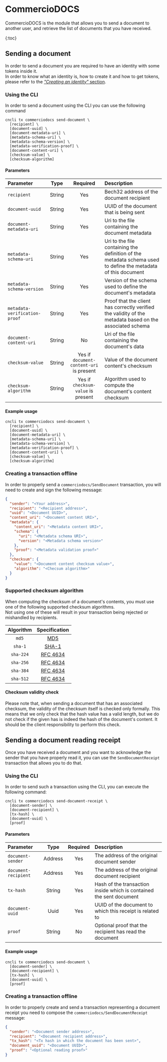# CommercioDOCS
CommercioDOCS is the module that allows you to send a document to another user, and retrieve the list of documents
that you have received. 

{:toc}

## Sending a document
In order to send a document you are required to have an identity with some tokens inside it.   
In order to know what an identity is, how to create it and how to get tokens, please refer to the 
[*"Creating an identity"* section](commercioid.md#creating-an-identity).  

### Using the CLI 
In order to send a document using the CLI you can use the following command 

```shell
cncli tx commerciodocs send-document \
  [recipient] \
  [document-uuid] \ 
  [document-metadata-uri] \
  [metadata-schema-uri] \
  [metadata-schema-version] \
  [metadata-verification-proof] \
  [document-content-uri] \
  [checksum-value] \
  [checksum-algorithm]
```

#### Parameters
| Parameter | Type | Required | Description |  
| :-------- | :---: | :-----: | :---------- |
| `recipient` |  String | Yes | Bech32 address of the document recipient | 
| `document-uuid` | String | Yes | UUID of the document that is being sent |
| `document-metadata-uri` | String | Yes | Uri to the file containing the document metadata |
| `metadata-schema-uri` | String | Yes | Uri to the file containing the definition of the metadata schema used to define the metadata of this document |
| `metadata-schema-version` | String | Yes | Version of the schema used to define the document's metadata |
| `metadata-verification-proof` | String | Yes | Proof that the client has correctly verified the validity of the metadata based on the associated schema |
| `document-content-uri` | String | No | Uri of the file containing the document's data |
| `checksum-value` | String | Yes if `document-content-uri` is present | Value of the document content's checksum | 
| `checksum-algorithm` | String | Yes if `checksum-value` is present | Algorithm used to compute the document's content checksum |

#### Example usage 

```shell
cncli tx commerciodocs send-document \
  [recipient] \
  [document-uuid] \ 
  [document-metadata-uri] \
  [metadata-schema-uri] \
  [metadata-schema-version] \
  [metadata-verification-proof] \
  [document-content-uri] \
  [checksum-value] \
  [checksum-algorithm]
```

### Creating a transaction offline
In order to properly send a `commerciodocs/SendDocument` transaction, you will need to create and sign the
following message:

```json
{
  "sender": "<Your address>",
  "recipient": "<Recipient address>",
  "uuid": "<Document UUID>",
  "content_uri": "<Document content URI>",
  "metadata": {
    "content_uri": "<Metadata content URI>",
    "schema": {
      "uri": "<Metadata schema URI>",
      "version": "<Metadata schema version>"
    },
    "proof": "<Metadata validation proof>"
  },
  "checksum": {
    "value": "<Document content checksum value>",
    "algorithm": "<Checsum algorithm>"
  }
}
```

### Supported checksum algorithm
When computing the checksum of a document's contents, you must use one of the following supported checksum algorithms.  
Not using one of these will result in your transaction being rejected or mishandled by recipients. 

| Algorithm | Specification |
| :-------: | :-----------: |
| `md5` | [MD5](https://www.ietf.org/rfc/rfc1321.txt) |
| `sha-1`| [SHA-1](https://tools.ietf.org/html/rfc3174) |
| `sha-224` | [RFC 4634](https://tools.ietf.org/html/rfc4634) |
| `sha-256` | [RFC 4634](https://tools.ietf.org/html/rfc4634) |
| `sha-384` | [RFC 4634](https://tools.ietf.org/html/rfc4634) |
| `sha-512` | [RFC 4634](https://tools.ietf.org/html/rfc4634) |

#### Checksum validity check
Please note that, when sending a document that has an associated checksum, the validity of the checksum itself is
checked only formally. This means that we only check that the hash value has a valid length, but we do not check 
if the given has is indeed the hash of the document's content. It should be the client responsibility to perform this 
check.  

## Sending a document reading receipt
Once you have received a document and you want to acknowledge the sender that you have properly read it, you can use 
the `SendDocumentReceipt` transaction that allows you to do that. 

### Using the CLI
In order to send such a transaction using the CLI, you can execute the following command:

```shell
cncli tx commerciodocs send-document-receipt \
  [document-sender] \
  [document-recipient] \ 
  [tx-hash] \
  [document-uuid] \
  [proof]
```

#### Parameters 
| Parameter | Type | Required | Description |  
| :-------- | :---: | :-----: | :---------- |
| `document-sender` | Address | Yes | The address of the original document sender | 
| `document-recipient` | Address | Yes | The address of the original document recipient |
| `tx-hash` | String | Yes | Hash of the transaction inside which is contained the sent document |
| `document-uuid` | Uuid | Yes | UUID of the document to which this receipt is related to |
| `proof` | String | No | Optional proof that the recipient has read the document | 

#### Example usage 
```shell
cncli tx commerciodocs send-document \
  [document-sender] \
  [document-recipient] \ 
  [tx-hash] \
  [document-uuid] \
  [proof]
```

### Creating a transaction offline
In order to properly create and send a transaction representing a document receipt you need to compose the 
`commerciodocs/SendDocumentReceipt` message:

```json
{
  "sender": "<Document sender address>",
  "recipient": "<Document recipient address>",
  "tx_hash": "<Tx hash in which the document has been sent>",
  "document_uuid": "<Document UUID>",
  "proof": "<Optional reading proof>"
}
```